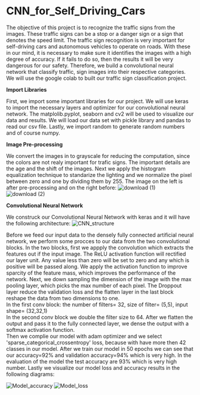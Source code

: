 # CNN_for_Self_Driving_Cars

The objective of this project is to recognize the traffic signs from the images. These traffic signs can be a stop or a danger sign or a sign that denotes the speed limit. The traffic sign recognition is very important for self-driving cars and autonomous vehicles to operate on roads.
With these in our mind, it is necessary to make sure it identifies the images with a high degree of accuracy. If it fails to do so, then the results it will be very dangerous for our safety.
Therefore, we build a convolutional neural network that classify traffic, sign images into their respective categories. We will use the google colab to built our traffic sign classification project.

**Import Libraries**

First, we import some important libraries for our project. We will use keras to import the necessary layers and optimizer for our convolutional neural network.
The matplolib.pyplot, seaborn and cv2 will be used to visualize our data and results. We will load our data set with pickle library and pandas to read our csv file.
Lastly, we import random to generate random numbers and of course numpy.

**Image Pre-processing**

We convert the images in to grayscale for reducing the computation, since the colors are not realy important for trafic signs. The important details are the age and the shift of the images. Next we apply the histogram equalization technique to standarize the lighting and we normalize the pixel between zero and one by dividing them by 255. The image on the left is after pre-processing and on the right before:
![download (1)](https://user-images.githubusercontent.com/128620549/236262819-4c87beaa-f2ed-4345-87bb-b128d9f470ba.png)
![download (2)](https://user-images.githubusercontent.com/128620549/236262791-4a469a2f-32dd-445b-9602-3908b8007674.png)

**Convolutional Neural Network**

We construck our Convolutional Neural Network with keras and it will have the following architecture:
![CNN_structure](https://user-images.githubusercontent.com/128620549/236953596-1af9a80b-befc-4441-9e1d-d43c53b01055.png)

Before we feed our input data to the densely fully connected artificial neural network, we perform some procces to our data from the two convolutional blocks. In the two blocks, first we appply the convolution which extracts the  features out if the input image. The ReLU activation function will rectified our layer unit. Any value less than zero will be set to zero and any which is positive will be passed along. We apply the activation function to improve sparcity of the feature mass, which improves the performance of the network. Next, we down sampling the dimension of the image with the max pooling layer, which picks the max number of each pixel. The Droppout layer reduce the validation loss and the flatten layer in the last block reshape the data from two dimensions to one.\
In the first conv block: the number of filters= 32, size of filter= (5,5), input shape= (32,32,1)\
In the second conv block we double the filter size to 64. After we flatten the output and pass it to the fully connected layer, we dense the output with a softmax activation function.
\
Then we complie our model with adam optimizer and we select 'sparse_categorical_crossentropy' loss, because with have more then 42 classes in our model. After we train our model in 50 epochs we can see that our accuracy=92% and validation accuracy=94% which is very high. In the evaluation of the model the test accuracy are 93% which is very high number. Lastly we visualize our model loss and accuracy results in the following diagrams:

![Model_accuracy](https://user-images.githubusercontent.com/128620549/236963619-7a1b4128-6cdd-40af-a0cb-4bc79ba6e45d.png)
![Model_loss](https://user-images.githubusercontent.com/128620549/236963622-ff3c29f6-6887-4874-99a0-5e54acf7601d.png)
